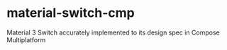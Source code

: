 # material-switch-cmp
Material 3 Switch accurately implemented to its design spec in Compose Multiplatform
